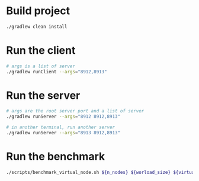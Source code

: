 # Build project
```sh
./gradlew clean install
```

# Run the client
```sh
# args is a list of server
./gradlew runClient --args="8912,8913"

```

# Run the server
```sh
# args are the root server port and a list of server
./gradlew runServer --args="8912 8912,8913"

# in another terminal, run another server
./gradlew runServer --args="8913 8912,8913"
```

# Run the benchmark
```sh
./scripts/benchmark_virtual_node.sh ${n_nodes} ${worload_size} ${virtual_node}
```
